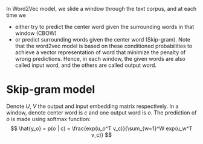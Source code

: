 In Word2Vec model, we slide a window through the text corpus, and at each time we
* either try to predict the center word given the surrounding words in that window (CBOW)
* or predict surrounding words given the center word (Skip-gram).
Note that the word2vec model is based on these conditioned probabilities to achieve a vector representation of word that minimize the penalty of wrong predictions. Hence, in each window, the given words are also called input word, and the others are called output word. 

# Skip-gram model
Denote $U$, $V$ the output and input embedding matrix respectively. In a window, denote center word is $c$ and one output word is $o$. The prediction of $o$ is made using softmax function:
$$
\hat{y_o} = p(o | c) = \frac{exp(u_o^T v_c)}{\sum_{w=1}^W exp(u_w^T v_c)} 
$$